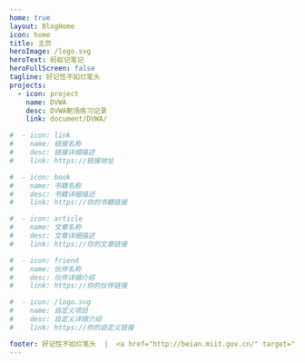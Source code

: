 ```yaml
---
home: true
layout: BlogHome
icon: home
title: 主页
heroImage: /logo.svg
heroText: 蚂蚁记笔记
heroFullScreen: false
tagline: 好记性不如烂笔头
projects:
  - icon: project
    name: DVWA
    desc: DVWA靶场练习记录
    link: document/DVWA/

#  - icon: link
#    name: 链接名称
#    desc: 链接详细描述
#    link: https://链接地址

#  - icon: book
#    name: 书籍名称
#    desc: 书籍详细描述
#    link: https://你的书籍链接

#  - icon: article
#    name: 文章名称
#    desc: 文章详细描述
#    link: https://你的文章链接

#  - icon: friend
#    name: 伙伴名称
#    desc: 伙伴详细介绍
#    link: https://你的伙伴链接

#  - icon: /logo.svg
#    name: 自定义项目
#    desc: 自定义详细介绍
#    link: https://你的自定义链接

footer: 好记性不如烂笔头  |  <a href="http://beian.miit.gov.cn/" target="_blank">鲁ICP备16035461号</a>
---
```



